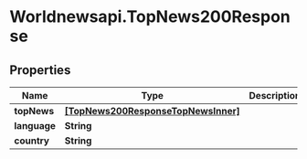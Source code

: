 # Worldnewsapi.TopNews200Response

## Properties

Name | Type | Description | Notes
------------ | ------------- | ------------- | -------------
**topNews** | [**[TopNews200ResponseTopNewsInner]**](TopNews200ResponseTopNewsInner.md) |  | [optional] 
**language** | **String** |  | [optional] 
**country** | **String** |  | [optional] 


